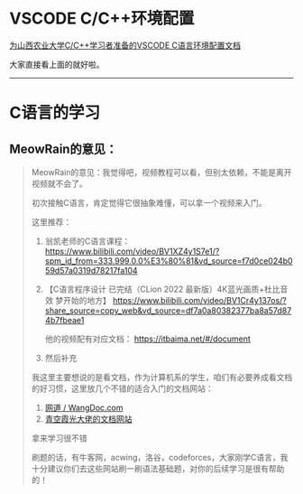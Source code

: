 # VSCODE C/C++环境配置

[为山西农业大学C/C++学习者准备的VSCODE C语言环境配置文档](https://github.com/meowrain/SXAU-vscode-c)

大家直接看上面的就好啦。

---

# C语言的学习

## MeowRain的意见：

> MeowRain的意见：我觉得吧，视频教程可以看，但别太依赖，不能是离开视频就不会了。
>
> 初次接触C语言，肯定觉得它很抽象难懂，可以拿一个视频来入门。
>
> 这里推荐： 
>
> 1. 翁凯老师的C语言课程：https://www.bilibili.com/video/BV1XZ4y1S7e1/?spm_id_from=333.999.0.0%E3%80%81&vd_source=f7d0ce024b059d57a0319d78217fa104
>
> 2. 【C语言程序设计 已完结（CLion 2022 最新版）4K蓝光画质+杜比音效 梦开始的地方】 https://www.bilibili.com/video/BV1Cr4y137os/?share_source=copy_web&vd_source=df7a0a80382377ba8a57d874b7fbeae1
>
>    他的视频配有对应文档： https://itbaima.net/#/document
>
> 3. 然后补充
>
> 我这里主要想说的是看文档，作为计算机系的学生，咱们有必要养成看文档的好习惯，这里放几个不错的适合入门的文档网站：
>
> 1. [网道 / WangDoc.com](https://wangdoc.com/)
> 2. [青空霞光大佬的文档网站](https://itbaima.net/#/document)
>
> 拿来学习很不错
>
> 刷题的话，有牛客网，acwing，洛谷，codeforces，大家刚学C语言，我十分建议你们去这些网站刷一刷语法基础题，对你的后续学习是很有帮助的！
